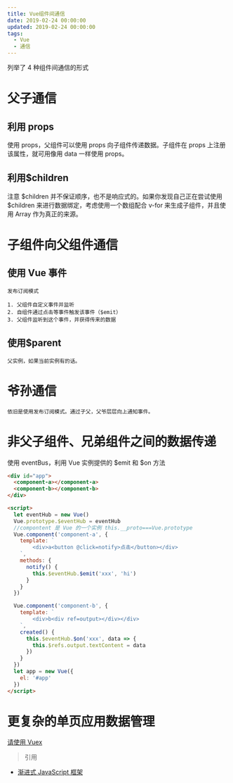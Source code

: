 ```yaml
---
title: Vue组件间通信
date: 2019-02-24 00:00:00
updated: 2019-02-24 00:00:00
tags:
  - Vue
  - 通信
---
```


列举了 4 种组件间通信的形式

<!-- more -->

# 父子通信

## 利用 props

使用 props，父组件可以使用 props 向子组件传递数据。子组件在 props 上注册该属性，就可用像用 data 一样使用 props。

## 利用$children

注意 $children 并不保证顺序，也不是响应式的。如果你发现自己正在尝试使用 $children 来进行数据绑定，考虑使用一个数组配合 v-for 来生成子组件，并且使用 Array 作为真正的来源。

# 子组件向父组件通信

## 使用 Vue 事件

    发布订阅模式

    1. 父组件自定义事件并监听
    2. 自组件通过点击等事件触发该事件（$emit）
    3. 父组件监听到这个事件，并获得传来的数据

## 使用$parent

    父实例，如果当前实例有的话。

# 爷孙通信

    依旧是使用发布订阅模式。通过子父，父爷层层向上通知事件。

# 非父子组件、兄弟组件之间的数据传递

使用 eventBus，利用 Vue 实例提供的 $emit 和 $on 方法

```html
<div id="app">
  <component-a></component-a>
  <component-b></component-b>
</div>

<script>
  let eventHub = new Vue()
  Vue.prototype.$eventHub = eventHub
  //compontent 是 Vue 的一个实例 this.__proto===Vue.prototype
  Vue.component('component-a', {
    template: `
        <div>a<button @click=notify>点击</button></div>
    `,
    methods: {
      notify() {
        this.$eventHub.$emit('xxx', 'hi')
      }
    }
  })

  Vue.component('component-b', {
    template: `
        <div>b<div ref=output></div></div>
    `,
    created() {
      this.$eventHub.$on('xxx', data => {
        this.$refs.output.textContent = data
      })
    }
  })
  let app = new Vue({
    el: '#app'
  })
</script>
```

# 更复杂的单页应用数据管理

[请使用 Vuex](https://jiangnana.fun/2019/04/02/Vuex-%E5%B0%8F%E8%AE%B0/)

> 引用

- [渐进式
  JavaScript 框架](https://cn.vuejs.org/)
